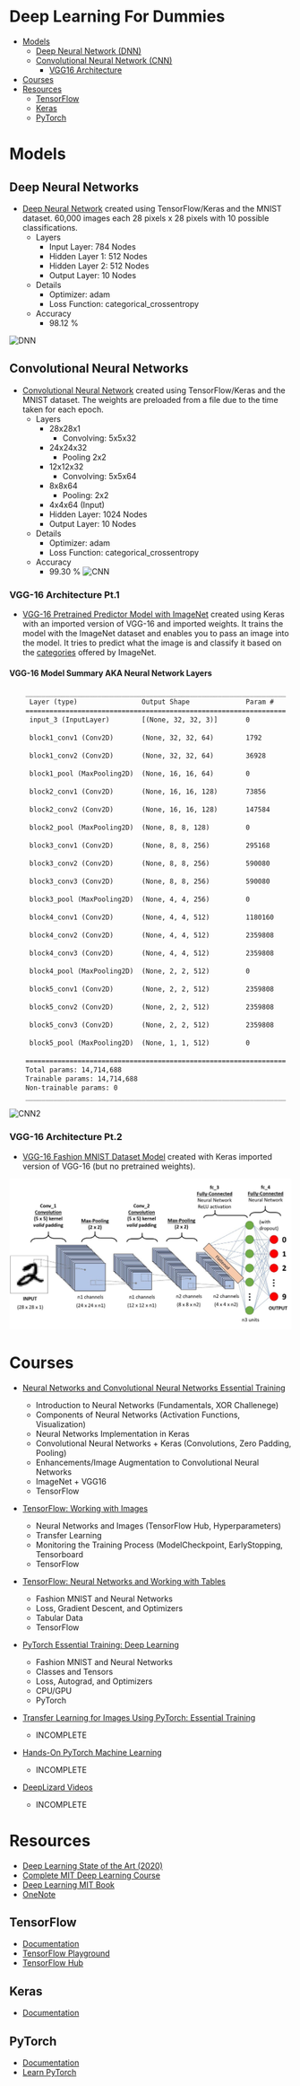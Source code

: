 # Deep Learning For Dummies

- [Models](#models)
  - [Deep Neural Network (DNN)](#deep-neural-networks)
  - [Convolutional Neural Network (CNN)](#convolutional-neural-networks)
    - [VGG16 Architecture](#vgg-16-architecture-pt.1)
- [Courses](#courses)
- [Resources](#resources)
  - [TensorFlow](#tensorflow)
  - [Keras](#keras)
  - [PyTorch](#pytorch)

# Models
## Deep Neural Networks

- [Deep Neural Network](https://colab.research.google.com/drive/1ydb9ww3bMfoFe74xJAxrBftPDytn42X2?usp=sharing) created using TensorFlow/Keras and the MNIST dataset. 60,000 images each 28 pixels x 28 pixels with 10 possible classifications.
  - Layers
    - Input Layer: 784 Nodes
    - Hidden Layer 1: 512 Nodes
    - Hidden Layer 2: 512 Nodes
    - Output Layer: 10 Nodes
  - Details
    - Optimizer: adam
    - Loss Function: categorical_crossentropy
  - Accuracy
    - 98.12 %
  
![DNN](https://github.com/Antonio-Villarreal/DeepLearningModels/blob/main/Resources/Neural%20Network%20Visual.jpeg)

## Convolutional Neural Networks

- [Convolutional Neural Network](https://colab.research.google.com/drive/1DcrntEMfznsbIOT0yzZbGDTF9UGslY81#scrollTo=bP-s7oEidBri) created using TensorFlow/Keras and the MNIST dataset. The weights are preloaded from a file due to the time taken for each epoch.
  - Layers
    - 28x28x1
      - Convolving: 5x5x32
    - 24x24x32
      - Pooling 2x2
    - 12x12x32
      - Convolving: 5x5x64
    - 8x8x64
      - Pooling: 2x2
    - 4x4x64 (Input)
    - Hidden Layer: 1024 Nodes
    - Output Layer: 10 Nodes
  - Details
    - Optimizer: adam
    - Loss Function: categorical_crossentropy
  - Accuracy
    - 99.30 %
![CNN](https://github.com/Antonio-Villarreal/DeepLearningModels/blob/main/Resources/Convolutional%20Neural%20Network.png)

### VGG-16 Architecture Pt.1

- [VGG-16 Pretrained Predictor Model with ImageNet](https://colab.research.google.com/drive/1Q-PJClS1XzEHucVvsiO1kf7DgMXIWakY?usp=sharing) created using Keras with an imported version of VGG-16 and imported weights. It trains the model with the ImageNet dataset and enables you to pass an image into the model. It tries to predict what the image is and classify it based on the [categories](https://github.com/Antonio-Villarreal/Deep-Learning-For-Dummies/blob/main/Resources/Neural%20Networks%20and%20Convolutional%20Neural%20Networks/Ch07/07_02/data/synset_words.txt) offered by ImageNet.

#### VGG-16 Model Summary AKA Neural Network Layers
```
    _________________________________________________________________
     Layer (type)                Output Shape              Param #   
    =================================================================
     input_3 (InputLayer)        [(None, 32, 32, 3)]       0         

     block1_conv1 (Conv2D)       (None, 32, 32, 64)        1792      

     block1_conv2 (Conv2D)       (None, 32, 32, 64)        36928     

     block1_pool (MaxPooling2D)  (None, 16, 16, 64)        0         

     block2_conv1 (Conv2D)       (None, 16, 16, 128)       73856     

     block2_conv2 (Conv2D)       (None, 16, 16, 128)       147584    

     block2_pool (MaxPooling2D)  (None, 8, 8, 128)         0         

     block3_conv1 (Conv2D)       (None, 8, 8, 256)         295168    

     block3_conv2 (Conv2D)       (None, 8, 8, 256)         590080    

     block3_conv3 (Conv2D)       (None, 8, 8, 256)         590080    

     block3_pool (MaxPooling2D)  (None, 4, 4, 256)         0         

     block4_conv1 (Conv2D)       (None, 4, 4, 512)         1180160   

     block4_conv2 (Conv2D)       (None, 4, 4, 512)         2359808   

     block4_conv3 (Conv2D)       (None, 4, 4, 512)         2359808   

     block4_pool (MaxPooling2D)  (None, 2, 2, 512)         0         

     block5_conv1 (Conv2D)       (None, 2, 2, 512)         2359808   

     block5_conv2 (Conv2D)       (None, 2, 2, 512)         2359808   

     block5_conv3 (Conv2D)       (None, 2, 2, 512)         2359808   

     block5_pool (MaxPooling2D)  (None, 1, 1, 512)         0         

    =================================================================
    Total params: 14,714,688
    Trainable params: 14,714,688
    Non-trainable params: 0
    _________________________________________________________________
```
![CNN2](https://github.com/Antonio-Villarreal/DeepLearningStuff/blob/main/Resources/VGG16.png)

### VGG-16 Architecture Pt.2

- [VGG-16 Fashion MNIST Dataset Model](https://colab.research.google.com/drive/1TX1tFMLwGj4R0llDvkNnawWkH3zjttdi?usp=sharing) created with Keras imported version of VGG-16 (but no pretrained weights).

![CNN](https://github.com/Antonio-Villarreal/Deep-Learning-For-Dummies/blob/main/Resources/CNN.jpeg)


# Courses

- [Neural Networks and Convolutional Neural Networks Essential Training](https://www.linkedin.com/learning/neural-networks-and-convolutional-neural-networks-essential-training/welcome?autoplay=true&resume=false&u=41282748)
  - Introduction to Neural Networks (Fundamentals, XOR Challenege)
  - Components of Neural Networks (Activation Functions, Visualization)
  - Neural Networks Implementation in Keras
  - Convolutional Neural Networks + Keras (Convolutions, Zero Padding, Pooling)
  - Enhancements/Image Augmentation to Convolutional Neural Networks
  - ImageNet + VGG16
  - TensorFlow
  
- [TensorFlow: Working with Images](https://www.linkedin.com/learning/tensorflow-working-with-images/work-with-gray-and-color-images-using-transfer-learning-and-fine-tuning?u=41282748)
  - Neural Networks and Images (TensorFlow Hub, Hyperparameters)
  - Transfer Learning
  - Monitoring the Training Process (ModelCheckpoint, EarlyStopping, Tensorboard
  - TensorFlow
  
- [TensorFlow: Neural Networks and Working with Tables](https://www.linkedin.com/learning/tensorflow-neural-networks-and-working-with-tables/using-tensorflow-for-neural-networks-and-tables?u=41282748)
  - Fashion MNIST and Neural Networks
  - Loss, Gradient Descent, and Optimizers
  - Tabular Data
  - TensorFlow
  
- [PyTorch Essential Training: Deep Learning](https://www.linkedin.com/learning/pytorch-essential-training-deep-learning/welcome?autoplay=true&u=41282748)
  - Fashion MNIST and Neural Networks
  - Classes and Tensors
  - Loss, Autograd, and Optimizers
  - CPU/GPU
  - PyTorch
  
- [Transfer Learning for Images Using PyTorch: Essential Training](https://www.linkedin.com/learning/transfer-learning-for-images-using-pytorch-essential-training/welcome?autoplay=true&u=41282748)
  - INCOMPLETE
  
- [Hands-On PyTorch Machine Learning](https://www.linkedin.com/learning/hands-on-pytorch-machine-learning/explore-the-capabilities-of-pytorch?autoplay=true&u=41282748)
  - INCOMPLETE
  
- [DeepLizard Videos](https://www.youtube.com/watch?v=v5cngxo4mIg&list=PLZbbT5o_s2xrfNyHZsM6ufI0iZENK9xgG) 
  - INCOMPLETE
  
# Resources
- [Deep Learning State of the Art (2020)](https://www.youtube.com/watch?v=0VH1Lim8gL8&list=PLrAXtmErZgOeiKm4sgNOknGvNjby9efdf)
- [Complete MIT Deep Learning Course](https://deeplearning.mit.edu/)
- [Deep Learning MIT Book](https://www.deeplearningbook.org/)
- [OneNote](https://uflorida-my.sharepoint.com/:o:/g/personal/a_villarreal1_ufl_edu/EqN_9uO1-XNMmhl5iqskOEYBs22S03ytZV7OD-RiHwK_4g?e=oHywni)

## TensorFlow
- [Documentation](https://www.tensorflow.org/api_docs)
- [TensorFlow Playground](https://playground.tensorflow.org/#activation=tanh&batchSize=10&dataset=circle&regDataset=reg-plane&learningRate=0.03&regularizationRate=0&noise=0&networkShape=4,2&seed=0.82501&showTestData=false&discretize=false&percTrainData=50&x=true&y=true&xTimesY=false&xSquared=false&ySquared=false&cosX=false&sinX=false&cosY=false&sinY=false&collectStats=false&problem=classification&initZero=false&hideText=false)
- [TensorFlow Hub](https://www.tensorflow.org/hub)

## Keras
- [Documentation](https://keras.io/)

## PyTorch
- [Documentation](https://pytorch.org/docs/stable/index.html)
- [Learn PyTorch](https://www.learnpytorch.io/)

